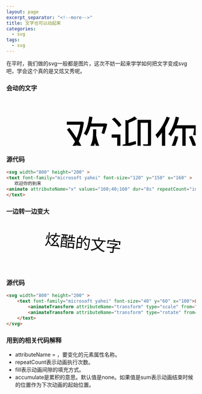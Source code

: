 ```yaml
---
layout: page
excerpt_separator: "<!--more-->"
title: 文字也可以动起来
categories:
  - svg
tags:
  - svg
---
```

在平时，我们做的svg一般都是图片，这次不妨一起来学学如何把文字变成svg吧，学会这个真的是又炫又秀呢。
<!--more-->
### 会动的文字

<svg width="800" height="200" >
    <text font-family="microsoft yahei" font-size="120" y="150" x="160" >
        欢迎你的到来
        <animate attributeName="x" values="160;40;160" dur="8s" repeatCount="indefinite" />
    </text>
</svg>

### 源代码

```markdown
<svg width="800" height="200" >
<text font-family="microsoft yahei" font-size="120" y="150" x="160" >
   欢迎你的到来
<animate attributeName="x" values="160;40;160" dur="8s" repeatCount="indefinite" />
</text>
```

### 一边转一边变大
<svg width="800" height="200" >
    <text font-family="microsoft yahei" font-size="40" y="60" x="100">炫酷的文字
        <animateTransform attributeName="transform" type="scale" from="1" to="2" dur="10s" repeatCount="indefinite" additive="sum"/>
        <animateTransform attributeName="transform" type="rotate" from="0 100 60" to="360 100 60" dur="10s" fill="freeze" repeatCount="indefinite" additive="sum"/>
    </text>
</svg>

### 源代码
```markdown
<svg width="800" height="200" >
    <text font-family="microsoft yahei" font-size="40" y="60" x="100">炫酷的文字
        <animateTransform attributeName="transform" type="scale" from="1" to="2" dur="10s" repeatCount="indefinite" additive="sum"/>
        <animateTransform attributeName="transform" type="rotate" from="0 100 60" to="360 100 60" dur="10s" fill="freeze" repeatCount="indefinite" additive="sum"/>
    </text>
</svg>
```

### 用到的相关代码解释
- attributeName = <attributeName>，要变化的元素属性名称。
- repeatCount表示动画执行次数。
- fill表示动画间隙的填充方式。
- accumulate是累积的意思。默认值是none。如果值是sum表示动画结束时候的位置作为下次动画的起始位置。

